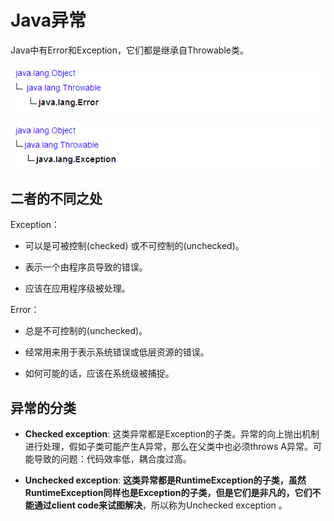 # Java异常

Java中有Error和Exception，它们都是继承自Throwable类。

![](error.png)

![](exception.png)

## 二者的不同之处

Exception：

  - 可以是可被控制(checked) 或不可控制的(unchecked)。

  - 表示一个由程序员导致的错误。

  - 应该在应用程序级被处理。

Error：

  - 总是不可控制的(unchecked)。

  - 经常用来用于表示系统错误或低层资源的错误。

  - 如何可能的话，应该在系统级被捕捉。

## 异常的分类

  - **Checked exception**: 这类异常都是Exception的子类。异常的向上抛出机制进行处理，假如子类可能产生A异常，那么在父类中也必须throws A异常。可能导致的问题：代码效率低，耦合度过高。

  - **Unchecked exception**: **这类异常都是RuntimeException的子类，虽然RuntimeException同样也是Exception的子类，但是它们是非凡的，它们不能通过client code来试图解决**，所以称为Unchecked exception 。
